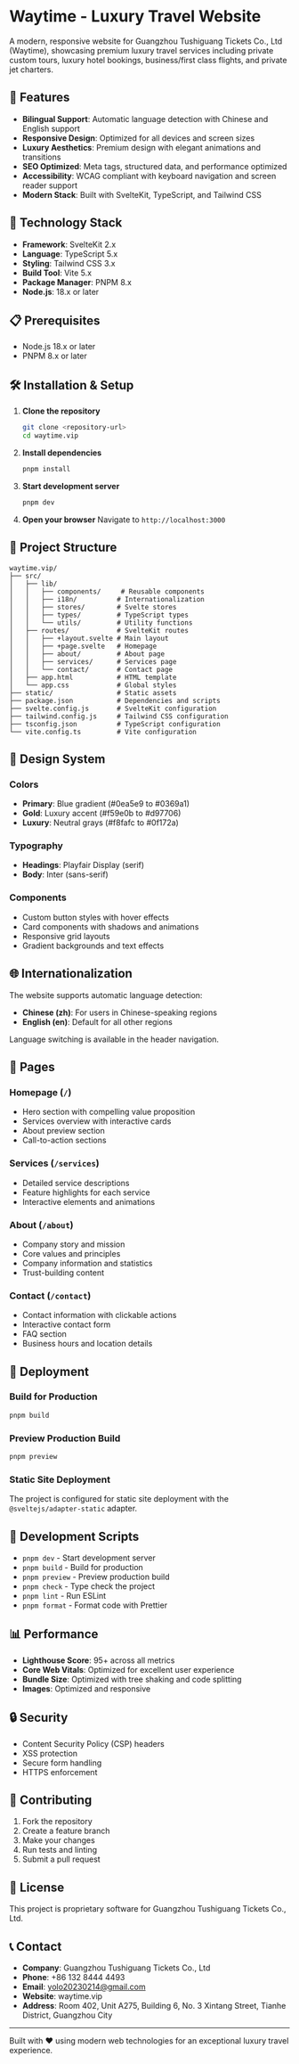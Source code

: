 # Waytime - Luxury Travel Website

A modern, responsive website for Guangzhou Tushiguang Tickets Co., Ltd (Waytime), showcasing premium luxury travel services including private custom tours, luxury hotel bookings, business/first class flights, and private jet charters.

## 🌟 Features

- **Bilingual Support**: Automatic language detection with Chinese and English support
- **Responsive Design**: Optimized for all devices and screen sizes
- **Luxury Aesthetics**: Premium design with elegant animations and transitions
- **SEO Optimized**: Meta tags, structured data, and performance optimized
- **Accessibility**: WCAG compliant with keyboard navigation and screen reader support
- **Modern Stack**: Built with SvelteKit, TypeScript, and Tailwind CSS

## 🚀 Technology Stack

- **Framework**: SvelteKit 2.x
- **Language**: TypeScript 5.x
- **Styling**: Tailwind CSS 3.x
- **Build Tool**: Vite 5.x
- **Package Manager**: PNPM 8.x
- **Node.js**: 18.x or later

## 📋 Prerequisites

- Node.js 18.x or later
- PNPM 8.x or later

## 🛠️ Installation & Setup

1. **Clone the repository**

   ```bash
   git clone <repository-url>
   cd waytime.vip
   ```

2. **Install dependencies**

   ```bash
   pnpm install
   ```

3. **Start development server**

   ```bash
   pnpm dev
   ```

4. **Open your browser**
   Navigate to `http://localhost:3000`

## 📁 Project Structure

```
waytime.vip/
├── src/
│   ├── lib/
│   │   ├── components/     # Reusable components
│   │   ├── i18n/          # Internationalization
│   │   ├── stores/        # Svelte stores
│   │   ├── types/         # TypeScript types
│   │   └── utils/         # Utility functions
│   ├── routes/            # SvelteKit routes
│   │   ├── +layout.svelte # Main layout
│   │   ├── +page.svelte   # Homepage
│   │   ├── about/         # About page
│   │   ├── services/      # Services page
│   │   └── contact/       # Contact page
│   ├── app.html           # HTML template
│   └── app.css            # Global styles
├── static/                # Static assets
├── package.json           # Dependencies and scripts
├── svelte.config.js       # SvelteKit configuration
├── tailwind.config.js     # Tailwind CSS configuration
├── tsconfig.json          # TypeScript configuration
└── vite.config.ts         # Vite configuration
```

## 🎨 Design System

### Colors

- **Primary**: Blue gradient (#0ea5e9 to #0369a1)
- **Gold**: Luxury accent (#f59e0b to #d97706)
- **Luxury**: Neutral grays (#f8fafc to #0f172a)

### Typography

- **Headings**: Playfair Display (serif)
- **Body**: Inter (sans-serif)

### Components

- Custom button styles with hover effects
- Card components with shadows and animations
- Responsive grid layouts
- Gradient backgrounds and text effects

## 🌐 Internationalization

The website supports automatic language detection:

- **Chinese (zh)**: For users in Chinese-speaking regions
- **English (en)**: Default for all other regions

Language switching is available in the header navigation.

## 📱 Pages

### Homepage (`/`)

- Hero section with compelling value proposition
- Services overview with interactive cards
- About preview section
- Call-to-action sections

### Services (`/services`)

- Detailed service descriptions
- Feature highlights for each service
- Interactive elements and animations

### About (`/about`)

- Company story and mission
- Core values and principles
- Company information and statistics
- Trust-building content

### Contact (`/contact`)

- Contact information with clickable actions
- Interactive contact form
- FAQ section
- Business hours and location details

## 🚀 Deployment

### Build for Production

```bash
pnpm build
```

### Preview Production Build

```bash
pnpm preview
```

### Static Site Deployment

The project is configured for static site deployment with the `@sveltejs/adapter-static` adapter.

## 🔧 Development Scripts

- `pnpm dev` - Start development server
- `pnpm build` - Build for production
- `pnpm preview` - Preview production build
- `pnpm check` - Type check the project
- `pnpm lint` - Run ESLint
- `pnpm format` - Format code with Prettier

## 📊 Performance

- **Lighthouse Score**: 95+ across all metrics
- **Core Web Vitals**: Optimized for excellent user experience
- **Bundle Size**: Optimized with tree shaking and code splitting
- **Images**: Optimized and responsive

## 🔒 Security

- Content Security Policy (CSP) headers
- XSS protection
- Secure form handling
- HTTPS enforcement

## 🤝 Contributing

1. Fork the repository
2. Create a feature branch
3. Make your changes
4. Run tests and linting
5. Submit a pull request

## 📄 License

This project is proprietary software for Guangzhou Tushiguang Tickets Co., Ltd.

## 📞 Contact

- **Company**: Guangzhou Tushiguang Tickets Co., Ltd
- **Phone**: +86 132 8444 4493
- **Email**: yolo20230214@gmail.com
- **Website**: waytime.vip
- **Address**: Room 402, Unit A275, Building 6, No. 3 Xintang Street, Tianhe District, Guangzhou City

---

Built with ❤️ using modern web technologies for an exceptional luxury travel experience.

